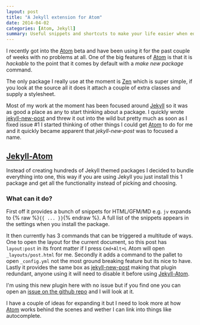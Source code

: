 ```yaml
---
layout: post
title: "A Jekyll extension for Atom"
date: 2014-04-02
categories: [Atom, Jekyll]
summary: Useful snippets and shortcuts to make your life easier when editing a Jekyll site in Atom.
---
```


I recently got into the [Atom] beta and have been using it for the past couple of weeks with no problems at all. One of the big features of [Atom] is that it is _hackable_ to the point that it comes by default with a _make new package_ command.

The only package I really use at the moment is [Zen] which is super simple, if you look at the source all it does it attach a couple of extra classes and supply a stylesheet.

Most of my work at the moment has been focused around [Jekyll] so it was as good a place as any to start thinking about a package. I quickly wrote [jekyll-new-post] and threw it out into the wild but pretty much as soon as I fixed issue #1 I started thinking of other things I could get [Atom] to do for me and it quickly became apparent that _jekyll-new-post_ was to focused a name.

## [Jekyll-Atom]

Instead of creating hundreds of Jekyll themed packages I decided to bundle everything into one, this way if you are using Jekyll you just install this 1 package and get all the functionality instead of picking and choosing.

### What can it do?

First off it provides a bunch of snippets for HTML/GFM/MD e.g. `jv` expands to {% raw %}`{{ ... }}`{% endraw %}. A full list of the snippets appears in the settings when you install the package.

It then currently has 3 commands that can be triggered a multitude of ways. One to open the layout for the current document, so this post has `layout:post` in its front matter if I press `Cmd+Alt+L` Atom will open `_layouts/post.html` for me. Secondly it adds a command to the pallet to open `_config.yml` not the most ground breaking feature but its nice to have. Lastly it provides the same box as [jekyll-new-post] making that plugin redundant, anyone using it will need to disable it before using [Jekyll-Atom].

I'm using this new plugin here with no issue but if you find one you can open an [issue on the github repo](https://github.com/Arcath/jekyll-atom/issues) and I will look at it.

I have a couple of ideas for expanding it but I need to look more at how [Atom] works behind the scenes and wether I can link into things like autocomplete.

[Atom]: https://atom.io
[Jekyll-Atom]: https://atom.io/packages/jekyll
[Zen]: https://atom.io/packages/Zen
[Jekyll]: http://jekyllrb.com
[jekyll-new-post]: https://github.com/Arcath/jekyll-new-post
